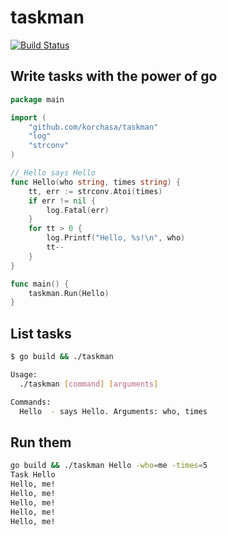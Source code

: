 # taskman

[![Build Status](https://travis-ci.org/korchasa/taskman.svg?branch=master)](https://travis-ci.org/korchasa/taskman)

## Write tasks with the power of go
```go
package main

import (
    "github.com/korchasa/taskman"
    "log"
    "strconv"
)

// Hello says Hello
func Hello(who string, times string) {
	tt, err := strconv.Atoi(times)
	if err != nil {
		log.Fatal(err)
	}
	for tt > 0 {
		log.Printf("Hello, %s!\n", who)
		tt--
	}
}

func main() {
	taskman.Run(Hello)
}

```

## List tasks

```bash
$ go build && ./taskman

Usage:
  ./taskman [command] [arguments]

Commands:
  Hello  - says Hello. Arguments: who, times
```

## Run them

```bash
go build && ./taskman Hello -who=me -times=5
Task Hello
Hello, me!
Hello, me!
Hello, me!
Hello, me!
Hello, me!
```
